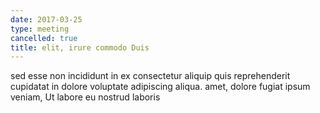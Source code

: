```yaml
---
date: 2017-03-25
type: meeting
cancelled: true
title: elit, irure commodo Duis
---
```

sed esse non incididunt in ex consectetur aliquip quis reprehenderit cupidatat in dolore voluptate adipiscing aliqua. amet, dolore fugiat ipsum veniam, Ut labore eu nostrud laboris